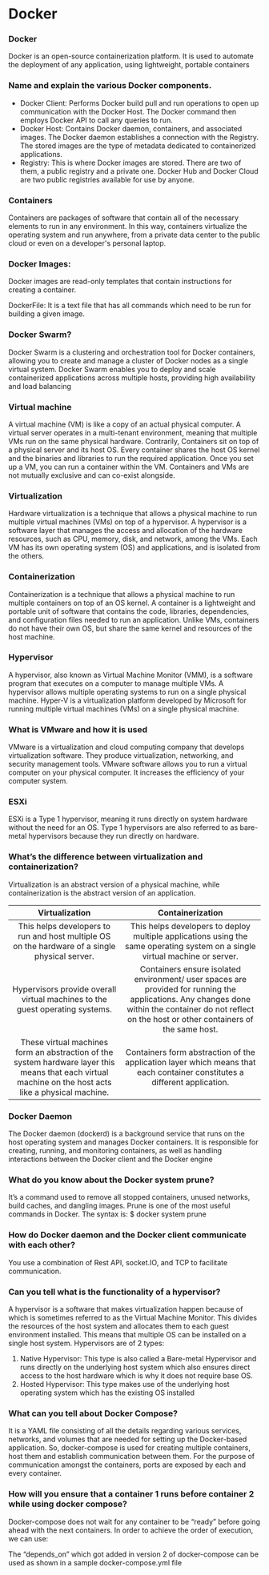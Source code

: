 # Docker

### Docker

Docker is an open-source containerization platform. It is used to automate the deployment of any application, using lightweight, portable containers

### Name and explain the various Docker components.

- Docker Client: Performs Docker build pull and run operations to open up communication with the Docker Host. The Docker command then employs Docker API to call any queries to run.
- Docker Host: Contains Docker daemon, containers, and associated images. The Docker daemon establishes a connection with the Registry. The stored images are the type of metadata dedicated to containerized applications.
- Registry: This is where Docker images are stored. There are two of them, a public registry and a private one. Docker Hub and Docker Cloud are two public registries available for use by anyone.

### Containers

Containers are packages of software that contain all of the necessary elements to run in any environment. In this way, containers virtualize the operating system and run anywhere, from a private data center to the public cloud or even on a developer's personal laptop.

### Docker Images:

Docker images are read-only templates that contain instructions for creating a container.

DockerFile: It is a text file that has all commands which need to be run for building a given image.

### Docker Swarm?

Docker Swarm is a clustering and orchestration tool for Docker containers, allowing you to create and manage a cluster of Docker nodes as a single virtual system. Docker Swarm enables you to deploy and scale containerized applications across multiple hosts, providing high availability and load balancing

### Virtual machine
A virtual machine (VM) is like a copy of an actual physical computer. A virtual server operates in a multi-tenant environment, meaning that multiple VMs run on the same physical hardware. Contrarily, Containers sit on top of a physical server and its host OS. Every container shares the host OS kernel and the binaries and libraries to run the required application. Once you set up a VM, you can run a container within the VM. Containers and VMs are not mutually exclusive and can co-exist alongside.

### Virtualization

Hardware virtualization is a technique that allows a physical machine to run multiple virtual machines (VMs) on top of a hypervisor. A hypervisor is a software layer that manages the access and allocation of the hardware resources, such as CPU, memory, disk, and network, among the VMs. Each VM has its own operating system (OS) and applications, and is isolated from the others.

### Containerization 

Containerization is a technique that allows a physical machine to run multiple containers on top of an OS kernel. A container is a lightweight and portable unit of software that contains the code, libraries, dependencies, and configuration files needed to run an application. Unlike VMs, containers do not have their own OS, but share the same kernel and resources of the host machine.

### Hypervisor

A hypervisor, also known as Virtual Machine Monitor (VMM), is a software program that executes on a computer to manage multiple VMs.
A hypervisor allows multiple operating systems to run on a single physical machine.
Hyper-V is a virtualization platform developed by Microsoft for running multiple virtual machines (VMs) on a single physical machine.

### What is VMware and how it is used

VMware is a virtualization and cloud computing company that develops virtualization software. They produce virtualization, networking, and security management tools. VMware software allows you to run a virtual computer on your physical computer. It increases the efficiency of your computer system.

### ESXi 
ESXi is a Type 1 hypervisor, meaning it runs directly on system hardware without the need for an OS. Type 1 hypervisors are also referred to as bare-metal hypervisors because they run directly on hardware.

### What’s the difference between virtualization and containerization?

Virtualization is an abstract version of a physical machine, while containerization is the abstract version of an application.

| Virtualization  | Containerization | 
| :---: | :---: | 
| This helps developers to run and host multiple OS on the hardware of a single physical server. |This helps developers to deploy multiple applications using the same operating system on a single virtual machine or server. |
| Hypervisors provide overall virtual machines to the guest operating systems.  | Containers ensure isolated environment/ user spaces are provided for running the applications. Any changes done within the container do not reflect on the host or other containers of the same host.|
| These virtual machines form an abstraction of the system hardware layer this means that each virtual machine on the host acts like a physical machine. | Containers form abstraction of the application layer which means that each container constitutes a different application. | 

### Docker Daemon

The Docker daemon (dockerd) is a background service that runs on the host operating system and manages Docker containers. It is responsible for creating, running, and monitoring containers, as well as handling interactions between the Docker client and the Docker engine

### What do you know about the Docker system prune?

It’s a command used to remove all stopped containers, unused networks, build caches, and dangling images. Prune is one of the most useful commands in Docker. The syntax is:  $ docker system prune

### How do Docker daemon and the Docker client communicate with each other?

You use a combination of Rest API, socket.IO, and TCP to facilitate communication.

### Can you tell what is the functionality of a hypervisor?

A hypervisor is a software that makes virtualization happen because of which is sometimes referred to as the Virtual Machine Monitor. This divides the resources of the host system and allocates them to each guest environment installed.
This means that multiple OS can be installed on a single host system. Hypervisors are of 2 types:

1. Native Hypervisor: This type is also called a Bare-metal Hypervisor and runs directly on the underlying host system which also ensures direct access to the host hardware which is why it does not require base OS.
2. Hosted Hypervisor: This type makes use of the underlying host operating system which has the existing OS installed

### What can you tell about Docker Compose?
It is a YAML file consisting of all the details regarding various services, networks, and volumes that are needed for setting up the Docker-based application. So, docker-compose is used for creating multiple containers, host them and establish communication between them. For the purpose of communication amongst the containers, ports are exposed by each and every container.

### How will you ensure that a container 1 runs before container 2 while using docker compose?

Docker-compose does not wait for any container to be “ready” before going ahead with the next containers. In order to achieve the order of execution, we can use:

The “depends_on” which got added in version 2 of docker-compose can be used as shown in a sample docker-compose.yml file

